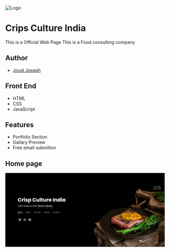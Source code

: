 
![Logo](https://crispcultureindia.com/assets/img/logo.jpg)


# Crips Culture India

This is a Official Web Page
This is a Food consulting company




## Author

- [Joyal Joseph](https://www.hellotechmalayalam.com/)


## Front End

- HTML
- CSS
- JavaScript


## Features

- Portfolio Section
- Gallary Preview
- Free email submition



## Home page

![App Screenshot](https://github.com/joyaljosephnote/Crips-Culture/blob/main/Home%20image.jpeg?raw=true)

